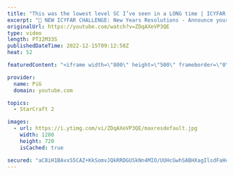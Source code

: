 ```yaml
---
title: "This was the lowest level SC I’ve seen in a LONG time | ICYFAR \"Spooktober\" - StarCraft 2"
excerpt: "🤯 NEW ICYFAR CHALLENGE: New Years Resolutions - Announce your strategy in chat at the start of the game, then follow through on it! Send submissions to eonblu95@gmail.com as attachment AND only ICYFAR as the subject. Max 1 replay per person. Latest submission is on the 12th January  🤯 In this month’s"
originalUrl: https://youtube.com/watch?v=ZDqAXeVP3QE
type: video
length: PT32M33S
publishedDateTime: 2022-12-15T09:12:58Z
heat: 52

featuredContent: "<iframe width=\"800\" height=\"500\" frameborder=\"0\" src=\"https://www.youtube.com/embed/ZDqAXeVP3QE\" allow=\"accelerometer; autoplay; encrypted-media; gyroscope; picture-in-picture\" allowfullscreen></iframe>"

provider:
  name: PiG
  domain: youtube.com

topics:
  - StarCraft 2

images:
  - url: https://i.ytimg.com/vi/ZDqAXeVP3QE/maxresdefault.jpg
    width: 1280
    height: 720
    isCached: true

secured: "aC8iH1BAvxS5CAZ+KkSomvJQkRRDGUSkNn4MIO/UUHcGwhSABHXagIlsdFaHcCf5LJAHewgxoC1zGGLwgBgVM8DbxOtj1Sc4BEfgME3nw8NWuFXrOW52QS1t24vdknPHbGrnOzkjEr2Jn/bC0sElNkL+SM64EIMSmvgKeiObxLlOBVIfCMYJ/aLFHgeQ5sfSTCbOPXxnNO3Ov4Viw5WkTUrRUAE/miVcU8mi8T+XK0BB8gCDATFm4bt2I22O5U3VN5Jzt1insuQ2KPa6/chgqO+Bai35Ai1HuP41hsxXhdAeSD0HtYYUwJaiYAd9eeSA+tto4XOOrn7Nm+TIlVXam3zB/6SzOUgbCiV8r8w6CT5g1Xln2d3XFHC0ibqG3SN6Nd5Wbt8B2pQkky7ypHvtWBw2AsKRdLZbGYNlQDppQmE=;eur+C1rq272YJ0BRid502Q=="
---
```


